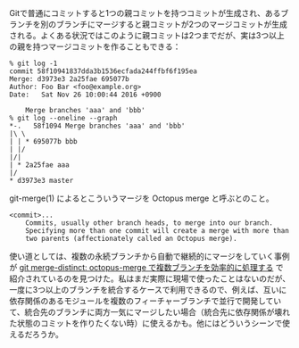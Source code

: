 Gitで普通にコミットすると1つの親コミットを持つコミットが生成され、あるブランチを別のブランチにマージすると親コミットが2つのマージコミットが生成される。よくある状況ではこのように親コミットは2つまでだが、実は3つ以上の親を持つマージコミットを作ることもできる：

```shell-session
% git log -1
commit 58f10941837dda3b1536ecfada244ffbf6f195ea
Merge: d3973e3 2a25fae 695077b
Author: Foo Bar <foo@example.org>
Date:   Sat Nov 26 10:00:44 2016 +0900

    Merge branches 'aaa' and 'bbb'
% git log --oneline --graph
*-.   58f1094 Merge branches 'aaa' and 'bbb'
|\ \
| | * 695077b bbb
| |/
|/|
| * 2a25fae aaa
|/
* d3973e3 master
```

git-merge(1) によるとこういうマージを Octopus merge と呼ぶとのこと。

```
<commit>...
    Commits, usually other branch heads, to merge into our branch.
    Specifying more than one commit will create a merge with more than
    two parents (affectionately called an Octopus merge).
```

使い道としては、複数の永続ブランチから自動で継続的にマージをしていく事例が [git merge-distinct: octopus-merge で複数ブランチを効率的に処理する](http://japan.blogs.atlassian.com/2015/01/git-merge-distinct-octopus-merge/) で紹介されているのを見つけた。私はまだ実際に現場で使ったことはないのだが、一度に3つ以上のブランチを統合するケースで利用できるので、例えば、互いに依存関係のあるモジュールを複数のフィーチャーブランチで並行で開発していて、統合先のブランチに両方一気にマージしたい場合（統合先に依存関係が壊れた状態のコミットを作りたくない時）に使えるかも。他にはどういうシーンで使えるだろうか。
